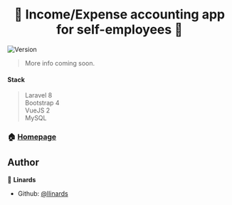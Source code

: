 <h1 align="center">👋 Income/Expense accounting app for self-employees 👋</h1>
<p>
  <img alt="Version" src="https://img.shields.io/badge/version-1.0-blue.svg?cacheSeconds=2592000" />
</p>

> More info coming soon.

<h4>Stack</h4>

> Laravel 8 <br />
> Bootstrap 4<br />
> VueJS 2<br />
> MySQL


### 🏠 [Homepage](https://#)

## Author

👤 **Linards**

* Github: [@llinards](https://github.com/llinards)
